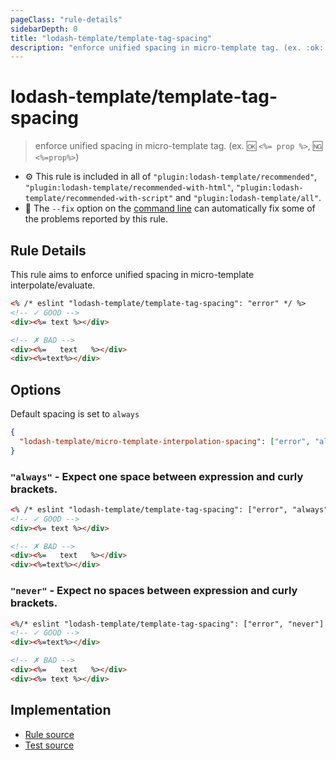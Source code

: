 ```yaml
---
pageClass: "rule-details"
sidebarDepth: 0
title: "lodash-template/template-tag-spacing"
description: "enforce unified spacing in micro-template tag. (ex. :ok: `<%= prop %>`, :ng: `<%=prop%>`)"
---
```

# lodash-template/template-tag-spacing
> enforce unified spacing in micro-template tag. (ex. :ok: `<%= prop %>`, :ng: `<%=prop%>`)

- :gear: This rule is included in all of `"plugin:lodash-template/recommended"`, `"plugin:lodash-template/recommended-with-html"`, `"plugin:lodash-template/recommended-with-script"` and `"plugin:lodash-template/all"`.
- :wrench: The `--fix` option on the [command line](https://eslint.org/docs/user-guide/command-line-interface#fixing-problems) can automatically fix some of the problems reported by this rule.

## Rule Details

This rule aims to enforce unified spacing in micro-template interpolate/evaluate.

```html
<% /* eslint "lodash-template/template-tag-spacing": "error" */ %>
<!-- ✓ GOOD -->
<div><%= text %></div>

<!-- ✗ BAD -->
<div><%=   text   %></div>
<div><%=text%></div>
```

## Options

Default spacing is set to `always`

```json
{
  "lodash-template/micro-template-interpolation-spacing": ["error", "always" | "never"]
}
```

### `"always"` - Expect one space between expression and curly brackets.

```html
<% /* eslint "lodash-template/template-tag-spacing": ["error", "always"] */ %>
<!-- ✓ GOOD -->
<div><%= text %></div>

<!-- ✗ BAD -->
<div><%=   text   %></div>
<div><%=text%></div>
```

### `"never"` - Expect no spaces between expression and curly brackets.

```html
<%/* eslint "lodash-template/template-tag-spacing": ["error", "never"] */%>
<!-- ✓ GOOD -->
<div><%=text%></div>

<!-- ✗ BAD -->
<div><%=   text   %></div>
<div><%= text %></div>
```

## Implementation

- [Rule source](https://github.com/ota-meshi/eslint-plugin-lodash-template/blob/master/lib/rules/template-tag-spacing.js)
- [Test source](https://github.com/ota-meshi/eslint-plugin-lodash-template/blob/master/tests/lib/rules/template-tag-spacing.js)
